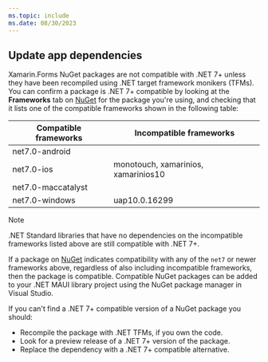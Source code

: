 ```yaml
---
ms.topic: include
ms.date: 08/30/2023
---
```


## Update app dependencies

Xamarin.Forms NuGet packages are not compatible with .NET 7+ unless they have been recompiled using .NET target framework monikers (TFMs). You can confirm a package is .NET 7+ compatible by looking at the **Frameworks** tab on [NuGet](https://nuget.org) for the package you're using, and checking that it lists one of the compatible frameworks shown in the following table:

| Compatible frameworks | Incompatible frameworks |
| --- | --- |
| net7.0-android | |
| net7.0-ios | monotouch, xamarinios, xamarinios10 |
| net7.0-maccatalyst |  |
| net7.0-windows | uap10.0.16299 |

> [!NOTE]
> .NET Standard libraries that have no dependencies on the incompatible frameworks listed above are still compatible with .NET 7+.

If a package on [NuGet](https://nuget.org) indicates compatibility with any of the `net7` or newer frameworks above, regardless of also including incompatible frameworks, then the package is compatible. Compatible NuGet packages can be added to your .NET MAUI library project using the NuGet package manager in Visual Studio.

If you can't find a .NET 7+ compatible version of a NuGet package you should:

- Recompile the package with .NET TFMs, if you own the code.
- Look for a preview release of a .NET 7+ version of the package.
- Replace the dependency with a .NET 7+ compatible alternative.
